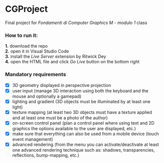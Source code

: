 [comment]: <> (Author: Umberto Laghi)
[comment]: <> (E-mail: umberto.laghi@studio.unibo.it)
[comment]: <> (Github: @ubolakes)

# CGProject
Final project for *Fondamenti di Computer Graphics M - modulo 1* class

### How to run it:
**1.** download the repo  
**2.** open it in Visual Studio Code  
**3.** install the *Live Server* extension by Ritwick Dey  
**4.** open the HTML file and click *Go Live* button on the bottom right  


### Mandatory requirements
- [x] 3D geometry displayed in perspective projection
- [x] user input (manage 3D interaction using both the keyboard and the mouse and optionally a gamepad)
- [x] lighting and gradient (3D objects must be illuminated by at least one light)
- [x] texture mapping (at least two 3D objects must have a texture applied and at least one must be a photo of the author)
- [x] on-screen control panel (plan a control panel where using text and 2D graphics the options available to the user are displayed, etc.)
- [x] make sure that everything can also be used from a mobile device (touch event management)
- [x] advanced rendering (from the menu you can activate/deactivate at least one advanced rendering technique such as: shadows, transparencies, reflections, bump-mapping, etc.)